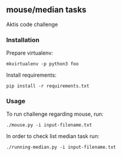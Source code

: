 ## mouse/median tasks
Aktis code challenge

### Installation
Prepare virtualenv:

    mkvirtualenv -p python3 foo

Install requirements:

    pip install -r requirements.txt



### Usage
To run challenge regarding mouse, run:

    ./mouse.py -i input-filename.txt


In order to check list median task run:

    ./running-median.py -i input-filename.txt

